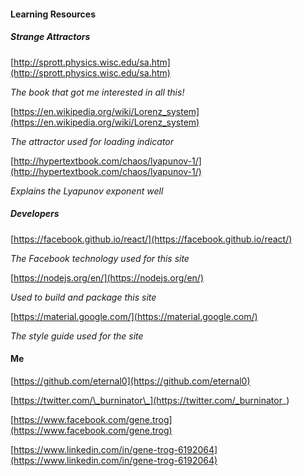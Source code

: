 #### Learning Resources
##### Strange Attractors

[http://sprott.physics.wisc.edu/sa.htm](http://sprott.physics.wisc.edu/sa.htm) 

*The book that got me interested in all this!*

[https://en.wikipedia.org/wiki/Lorenz_system](https://en.wikipedia.org/wiki/Lorenz_system)

*The attractor used for loading indicator*

[http://hypertextbook.com/chaos/lyapunov-1/](http://hypertextbook.com/chaos/lyapunov-1/)

*Explains the Lyapunov exponent well*

##### Developers

[https://facebook.github.io/react/](https://facebook.github.io/react/)

*The Facebook technology used for this site*

[https://nodejs.org/en/](https://nodejs.org/en/)

*Used to build and package this site*

[https://material.google.com/](https://material.google.com/)

*The style guide used for the site*

#### Me

[https://github.com/eternal0](https://github.com/eternal0)

[https://twitter.com/\_burninator\_](https://twitter.com/_burninator_)

[https://www.facebook.com/gene.trog](https://www.facebook.com/gene.trog)

[https://www.linkedin.com/in/gene-trog-6192064](https://www.linkedin.com/in/gene-trog-6192064)
